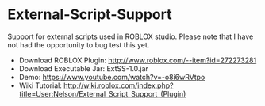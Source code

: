 # External-Script-Support
Support for external scripts used in ROBLOX studio. Please note that I have not had the opportunity to bug test this yet.

- Download ROBLOX Plugin: http://www.roblox.com/--item?id=272273281
- Download Executable Jar: ExtSS-1.0.jar
- Demo: https://www.youtube.com/watch?v=-o8i6wRVtpo
- Wiki Tutorial: http://wiki.roblox.com/index.php?title=User:Nelson/External_Script_Support_(Plugin)

